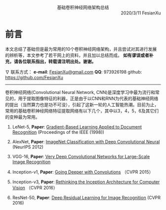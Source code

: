 <div align='center'>
    基础卷积神经网络架构总结
</div>

<div align='right'>
    2020/3/11 FesianXu
</div>

# 前言

本文总结了基础但是最为常用的10个卷积神经网络架构，并且尝试对其进行发展的辨析等，本文参考了若干网上的资料，并且加以总结而成。 **如有谬误或者补充，请各位联系指出，转载请注明出处。谢谢。**

$\nabla$ 联系方式：
**e-mail**: [FesianXu@gmail.com](mailto:FesianXu@gmail.com)
**QQ**: 973926198
github: https://github.com/FesianXu



-------



卷积神经网络(Convolutional Neural Network, CNN)是深度学习中最为流行和常见的，用于提取图像特征的利器，正是由于以CNN和RNN为代表的基础神经网络的提出（当然算力也是功不可没），引起了这新一轮的人工智能热潮。目前为止，常用的基础卷积神经网络特征提取网络有以下几个，其中以3，4，5，6及其它们的变种最为常用。

1. LeNet-5,   **Paper**: [Gradient-Based Learning Applied to Document Recognition](http://yann.lecun.com/exdb/publis/index.html#lecun-98) (Proceedings of the IEEE (1998))

2. AlexNet,  **Paper**: [ImageNet Classification with Deep Convolutional Neural](https://papers.nips.cc/paper/4824-imagenet-classification-with-deep-convolutional-neural-networks) (NeurIPS 2012)

3. VGG-16,  **Paper**: [Very Deep Convolutional Networks for Large-Scale Image Recognition](https://arxiv.org/abs/1409.1556) 

4. Inception-v1,  **Paper**: [Going Deeper with Convolutions](https://arxiv.org/abs/1409.4842) （CVPR 2015）

5. Inception-v3,  **Paper**: [Rethinking the Inception Architecture for Computer Vision](https://arxiv.org/abs/1512.00567) （CVPR 2016）

6. ResNet-50, **Paper**: [Deep Residual Learning for Image Recognition](https://arxiv.org/abs/1512.03385) (CVPR 2016)

   

